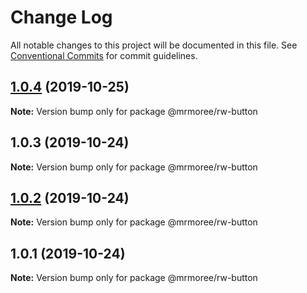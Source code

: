 # Change Log

All notable changes to this project will be documented in this file.
See [Conventional Commits](https://conventionalcommits.org) for commit guidelines.

## [1.0.4](https://github.com/mrmoree/ReweComponents/compare/@mrmoree/rw-button@1.0.3...@mrmoree/rw-button@1.0.4) (2019-10-25)

**Note:** Version bump only for package @mrmoree/rw-button





## 1.0.3 (2019-10-24)

**Note:** Version bump only for package @mrmoree/rw-button





## [1.0.2](https://github.com/mrmoree/ReweComponents/compare/@mrmoree/rw-button@1.0.1...@mrmoree/rw-button@1.0.2) (2019-10-24)

**Note:** Version bump only for package @mrmoree/rw-button





## 1.0.1 (2019-10-24)

**Note:** Version bump only for package @mrmoree/rw-button
